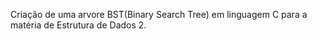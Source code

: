 Criação de uma arvore BST(Binary Search Tree) em linguagem C para a matéria de Estrutura de Dados 2.